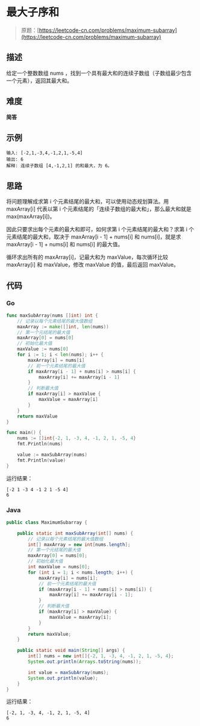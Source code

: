 # 最大子序和

> 原题：[https://leetcode-cn.com/problems/maximum-subarray](https://leetcode-cn.com/problems/maximum-subarray)

## 描述

给定一个整数数组 nums ，找到一个具有最大和的连续子数组（子数组最少包含一个元素），返回其最大和。

## 难度

**简答**

## 示例

```
输入: [-2,1,-3,4,-1,2,1,-5,4]
输出: 6
解释: 连续子数组 [4,-1,2,1] 的和最大，为 6。
```

## 思路

将问题理解成求第 i 个元素结尾的最大和，可以使用动态规划算法。用 maxArray[i] 代表以第 i 个元素结尾的「连续子数组的最大和」，那么最大和就是 max(maxArray[i])。

因此只要求出每个元素的最大和即可，如何求第 i 个元素结尾的最大和？求第 i 个元素结尾的最大和，取决于 maxArray[i - 1] + nums[i] 和 nums[i]，就是求 maxArray[i - 1] + nums[i] 和 nums[i] 的最大值。

循环求出所有的 maxArray[i]，记最大和为 maxValue，每次循环比较 maxArray[i] 和 maxValue，修改 maxValue 的值，最后返回 maxValue。

## 代码

### Go

```go
func maxSubArray(nums []int) int {
    // 记录以每个元素结尾的最大值数组
    maxArray := make([]int, len(nums))
    // 第一个元结尾的最大值
    maxArray[0] = nums[0]
    // 初始化最大值
    maxValue := nums[0]
    for i := 1; i < len(nums); i++ {
        maxArray[i] = nums[i]
        // 前一个元素结尾的最大值
        if maxArray[i - 1] + nums[i] > nums[i] {
            maxArray[i] += maxArray[i - 1]
        }
        // 判断最大值
        if maxArray[i] > maxValue {
            maxValue = maxArray[i]
        }
    }
    return maxValue
}
```

```go
func main() {
    nums := []int{-2, 1, -3, 4, -1, 2, 1, -5, 4}
    fmt.Println(nums)

    value := maxSubArray(nums)
    fmt.Println(value)
}
```

运行结果：

```
[-2 1 -3 4 -1 2 1 -5 4]
6
```

### Java

```java
public class MaximumSubarray {

    public static int maxSubArray(int[] nums) {
        // 记录以每个元素结尾的最大值数组
        int[] maxArray = new int[nums.length];
        // 第一个元结尾的最大值
        maxArray[0] = nums[0];
        // 初始化最大值
        int maxValue = nums[0];
        for (int i = 1; i < nums.length; i++) {
            maxArray[i] = nums[i];
            // 前一个元素结尾的最大值
            if (maxArray[i - 1] + nums[i] > nums[i]) {
                maxArray[i] += maxArray[i - 1];
            }
            // 判断最大值
            if (maxArray[i] > maxValue) {
                maxValue = maxArray[i];
            }
        }
        return maxValue;
    }

    public static void main(String[] args) {
        int[] nums = new int[]{-2, 1, -3, 4, -1, 2, 1, -5, 4};
        System.out.println(Arrays.toString(nums));

        int value = maxSubArray(nums);
        System.out.println(value);
    }
}
```

运行结果：

```
[-2, 1, -3, 4, -1, 2, 1, -5, 4]
6
```

